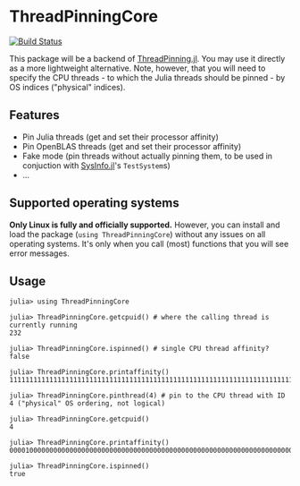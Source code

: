 # ThreadPinningCore

[![Build Status](https://github.com/carstenbauer/ThreadPinningCore.jl/actions/workflows/CI.yml/badge.svg?branch=main)](https://github.com/carstenbauer/ThreadPinningCore.jl/actions/workflows/CI.yml?query=branch%3Amain)

This package will be a backend of [ThreadPinning.jl](https://github.com/carstenbauer/ThreadPinning.jl). You may use it directly as a more lightweight alternative. Note, however, that you will need to specify the CPU threads - to which the Julia threads should be pinned - by OS indices ("physical" indices).

## Features

* Pin Julia threads (get and set their processor affinity)
* Pin OpenBLAS threads (get and set their processor affinity)
* Fake mode (pin threads without actually pinning them, to be used in conjuction with [SysInfo.jl](https://github.com/carstenbauer/SysInfo.jl)'s `TestSystem`s)
* ...

## Supported operating systems

**Only Linux is fully and officially supported.** However, you can install and load the package (`using ThreadPinningCore`) without any issues on all operating systems. It's only when you call (most) functions that you will see error messages.

## Usage
```julia-repl
julia> using ThreadPinningCore

julia> ThreadPinningCore.getcpuid() # where the calling thread is currently running
232

julia> ThreadPinningCore.ispinned() # single CPU thread affinity?
false

julia> ThreadPinningCore.printaffinity()
1111111111111111111111111111111111111111111111111111111111111111111111111111111111111111111111111111111111111111111111111111111111111111111111111111111111111111111111111111111111111111111111111111111111111111111111111111111111111111111111111111111111111111

julia> ThreadPinningCore.pinthread(4) # pin to the CPU thread with ID 4 ("physical" OS ordering, not logical)

julia> ThreadPinningCore.getcpuid()
4

julia> ThreadPinningCore.printaffinity()
0000100000000000000000000000000000000000000000000000000000000000000000000000000000000000000000000000000000000000000000000000000000000000000000000000000000000000000000000000000000000000000000000000000000000000000000000000000000000000000000000000000000000000

julia> ThreadPinningCore.ispinned()
true
```
